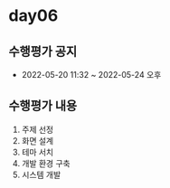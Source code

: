 
# day06

## 수행평가 공지
- 2022-05-20 11:32 ~ 2022-05-24 오후

## 수행평가 내용
1. 주제 선정
2. 화면 설계
3. 테마 서치
4. 개발 환경 구축
5. 시스템 개발

